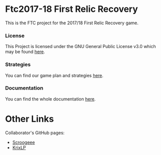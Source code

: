 # Ftc2017-18 First Relic Recovery
This is the FTC project for the 2017/18 First Relic Recovery game.
### License
This Project is licensed under the GNU General Public License v3.0 which may be found [here](LICENSE.md).
### Strategies
You can find our game plan and strategies [here](Strategies.md).
### Documentation
You can find the whole documentation [here](./doc/javadoc/index.html).
# Other Links
Collaborator's GitHub pages:
* [Scroogeee](https://scroogeee.github.io)
* [KrixLP](https://github.com/KrixLP)
